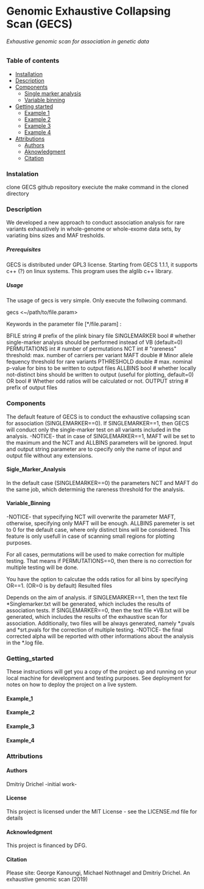 
# Genomic Exhaustive Collapsing Scan (GECS)
 ###### _Exhaustive genomic scan for association in genetic data_

### Table of contents
* [Installation](#Instalation)
* [Description](#Description)
* [Components](#Components)
  * [Single marker analysis](#Single_marker_analysis)
  * [Variable binning](#Variable_binning)
* [Getting started](#Getting_started)
  * [Example 1](#Example_1)
  * [Example 2](#Example_2)
  * [Example 3](Example_3)
  * [Example 4](Example_4)
* [Attributions](#Attributions)
  * [Authors](#Authors)
  * [Aknowledgment](#Acknowledgment)
  * [Citation](#Citation)

### Instalation

clone GECS github repository
execiute the make command in the cloned directory

### Description 
We developed a new approach to conduct association analysis for rare variants exhaustively in whole-genome or whole-exome data sets, by variating bins sizes and MAF tresholds.

##### Prerequisites

GECS is distributed under GPL3 license. Starting from GECS 1.1.1, it supports c++ (?) on linux systems.
This program uses the alglib c++ library.


##### Usage

The usage of gecs is very simple. Only execute the follwoing command.

gecs <~/path/to/file.param>

Keywords in the parameter file [*/file.param] :

BFILE		string		  # prefix of the plink binary file
SINGLEMARKER	bool		  # whether single-marker analysis should be performed instead of VB (default=0)	  
PERMUTATIONS	int		  # number of permutations
NCT		int		  # "rareness" threshold: max. number of carriers per variant
MAFT            double            # Minor allele fequency threshold for rare variants
PTHRESHOLD	double		  # max. nominal p-value for bins to be written to output files
ALLBINS		bool		  # whether locally not-distinct bins should be written to output (useful for plotting, default=0)
OR		bool		  # Whether odd ratios will be calculated or not.
OUTPUT		string 		  # prefix of output files

### Components

The default feature of GECS is to conduct the exhaustive collapsing scan for association (SINGLEMARKER==0).
If SINGLEMARKER==1, then GECS will conduct only the single-marker test on all variants included in the analysis.
-NOTICE- that in case of SINGLEMARKER==1, MAFT will be set to the maximum and the NCT and ALLBINS parameters will be ignored.
Input and output string parameter are to cpecify only the name of input and output file without any extensions.

#### Sigle_Marker_Analysis
In the default case (SINGLEMARKER==0) the parameters NCT and MAFT do the same job, which determinig the rareness threshold for the analysis.

#### Variable_Binning
-NOTICE- that sypecifying NCT will overwrite the parameter MAFT, otherwise, specifying only MAFT will be enough.
ALLBINS paremeter is set to 0 for the default case, where only distinct bins will be considered. This feature is only usefull in case of scanning small regions for plotting purposes.

For all cases, permutations will be used to make correction for multiple testing. That means if PERMUTATIONS==0, then there is no correction for multiple testing will be done.

You have the option to calcutae the odds ratios for all bins by specifying OR==1. (OR=0 is by default)
Resulted files

Depends on the aim of analysis. if SINGLEMARKER==1, then the text file *Singlemarker.txt will be generated, which includes the results of association tests.
If SINGLEMARKER==0, then the text file *VB.txt will be generated, which includes the results of the exhaustive scan for association.
Additionally, two files will be always generated, namely *.pvals and *srt.pvals for the correction of multiple testing.
-NOTICE- the final corrected alpha will be reported with other informations about the analysis in the *.log file.

### Getting_started

These instructions will get you a copy of the project up and running on your local machine for development and testing purposes. See deployment for notes on how to deploy the project on a live system.

#### Example_1
#### Example_2
#### Example_3
#### Example_4

### Attributions

#### Authors

Dmitriy Drichel -initial work-

#### License

This project is licensed under the MIT License - see the LICENSE.md file for details

#### Acknowledgment
This project is financed by DFG.

#### Citation
Please site: George Kanoungi, Michael Nothnagel and Dmitriy Drichel. An exhaustive genomic scan (2019)


